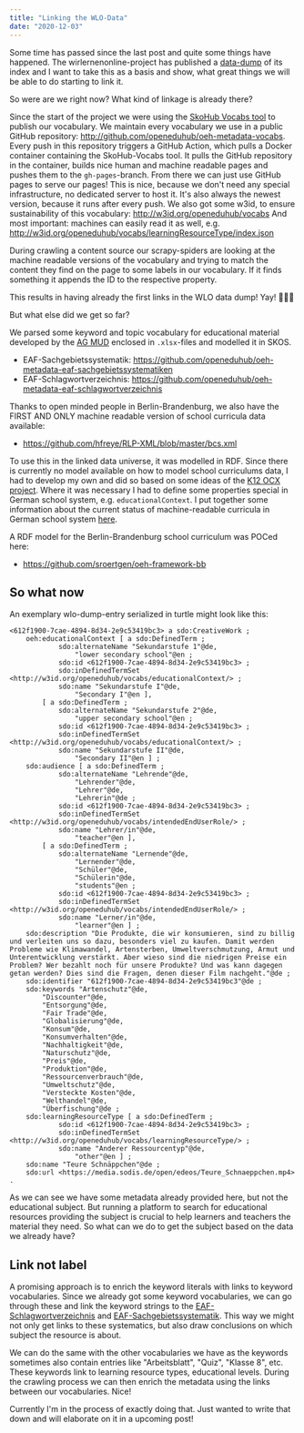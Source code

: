 ```yaml
---
title: "Linking the WLO-Data"
date: "2020-12-03"
---
```


Some time has passed since the last post and quite some things have happened.
The wirlernenonline-project has published a [data-dump](https://github.com/openeduhub/oeh-wlo-data-dump) of its index and I want to take this as a basis and show, what great things we will be able to do starting to link it.

So were are we right now?
What kind of linkage is already there?

Since the start of the project we were using the [SkoHub Vocabs tool](http//skohub.io) to publish our vocabulary.
We maintain every vocabulary we use in a public GitHub repository: <http://github.com/openeduhub/oeh-metadata-vocabs>.
Every push in this repository triggers a GitHub Action, which pulls a Docker container containing the SkoHub-Vocabs tool.
It pulls the GitHub repository in the container, builds nice human and machine readable pages and pushes them to the `gh-pages`-branch.
From there we can just use GitHub pages to serve our pages!
This is nice, because we don't need any special infrastructure, no dedicated server to host it.
It's also always the newest version, because it runs after every push.
We also got some w3id, to ensure sustainability of this vocabulary: <http://w3id.org/openeduhub/vocabs>
And most important: machines can easily read it as well, e.g. <http://w3id.org/openeduhub/vocabs/learningResourceType/index.json>

During crawling a content source our scrapy-spiders are looking at the machine readable versions of the vocabulary and trying to match the content they find on the page to some labels in our vocabulary.
If it finds something it appends the ID to the respective property.

This results in having already the first links in the WLO data dump! Yay! 🎉🎉🎉

But what else did we get so far?

We parsed some keyword and topic vocabulary for educational material developed by the [AG MUD](http://agmud.de) enclosed in `.xlsx`-files and modelled it in SKOS.

- EAF-Sachgebietssystematik: <https://github.com/openeduhub/oeh-metadata-eaf-sachgebietssystematiken>
- EAF-Schlagwortverzeichnis: <https://github.com/openeduhub/oeh-metadata-eaf-schlagwortverzeichnis>

Thanks to open minded people in Berlin-Brandenburg, we also have the FIRST AND ONLY machine readable version of school curricula data available:

- <https://github.com/hfreye/RLP-XML/blob/master/bcs.xml>

To use this in the linked data universe, it was modelled in RDF.
Since there is currently no model available on how to model school curriculums data, I had to develop my own and did so based on some ideas of the [K12 OCX project](https://k12ocx.github.io/k12ocx-specs/).
Where it was necessary I had to define some properties special in German school system, e.g. `educationalContext`.
I put together some information about the current status of machine-readable curricula in German school system [here](https://kurzelinks.de/maschinenlesbare-curricula).

A RDF model for the Berlin-Brandenburg school curriculum was POCed here:

- <https://github.com/sroertgen/oeh-framework-bb>

## So what now

An exemplary wlo-dump-entry serialized in turtle might look like this:

```turtle
<612f1900-7cae-4894-8d34-2e9c53419bc3> a sdo:CreativeWork ;
    oeh:educationalContext [ a sdo:DefinedTerm ;
            sdo:alternateName "Sekundarstufe 1"@de,
                "lower secondary school"@en ;
            sdo:id <612f1900-7cae-4894-8d34-2e9c53419bc3> ;
            sdo:inDefinedTermSet <http://w3id.org/openeduhub/vocabs/educationalContext/> ;
            sdo:name "Sekundarstufe I"@de,
                "Secondary I"@en ],
        [ a sdo:DefinedTerm ;
            sdo:alternateName "Sekundarstufe 2"@de,
                "upper secondary school"@en ;
            sdo:id <612f1900-7cae-4894-8d34-2e9c53419bc3> ;
            sdo:inDefinedTermSet <http://w3id.org/openeduhub/vocabs/educationalContext/> ;
            sdo:name "Sekundarstufe II"@de,
                "Secondary II"@en ] ;
    sdo:audience [ a sdo:DefinedTerm ;
            sdo:alternateName "Lehrende"@de,
                "Lehrender"@de,
                "Lehrer"@de,
                "Lehrerin"@de ;
            sdo:id <612f1900-7cae-4894-8d34-2e9c53419bc3> ;
            sdo:inDefinedTermSet <http://w3id.org/openeduhub/vocabs/intendedEndUserRole/> ;
            sdo:name "Lehrer/in"@de,
                "teacher"@en ],
        [ a sdo:DefinedTerm ;
            sdo:alternateName "Lernende"@de,
                "Lernender"@de,
                "Schüler"@de,
                "Schülerin"@de,
                "students"@en ;
            sdo:id <612f1900-7cae-4894-8d34-2e9c53419bc3> ;
            sdo:inDefinedTermSet <http://w3id.org/openeduhub/vocabs/intendedEndUserRole/> ;
            sdo:name "Lerner/in"@de,
                "learner"@en ] ;
    sdo:description "Die Produkte, die wir konsumieren, sind zu billig und verleiten uns so dazu, besonders viel zu kaufen. Damit werden Probleme wie Klimawandel, Artensterben, Umweltverschmutzung, Armut und Unterentwicklung verstärkt. Aber wieso sind die niedrigen Preise ein Problem? Wer bezahlt noch für unsere Produkte? Und was kann dagegen getan werden? Dies sind die Fragen, denen dieser Film nachgeht."@de ;
    sdo:identifier "612f1900-7cae-4894-8d34-2e9c53419bc3"@de ;
    sdo:keywords "Artenschutz"@de,
        "Discounter"@de,
        "Entsorgung"@de,
        "Fair Trade"@de,
        "Globalisierung"@de,
        "Konsum"@de,
        "Konsumverhalten"@de,
        "Nachhaltigkeit"@de,
        "Naturschutz"@de,
        "Preis"@de,
        "Produktion"@de,
        "Ressourcenverbrauch"@de,
        "Umweltschutz"@de,
        "Versteckte Kosten"@de,
        "Welthandel"@de,
        "Überfischung"@de ;
    sdo:learningResourceType [ a sdo:DefinedTerm ;
            sdo:id <612f1900-7cae-4894-8d34-2e9c53419bc3> ;
            sdo:inDefinedTermSet <http://w3id.org/openeduhub/vocabs/learningResourceType/> ;
            sdo:name "Anderer Ressourcentyp"@de,
                "other"@en ] ;
    sdo:name "Teure Schnäppchen"@de ;
    sdo:url <https://media.sodis.de/open/edeos/Teure_Schnaeppchen.mp4> .
```

As we can see we have some metadata already provided here, but not the educational subject.
But running a platform to search for educational resources providing the subject is crucial to help learners and teachers the material they need.
So what can we do to get the subject based on the data we already have?

## Link not label

A promising approach is to enrich the keyword literals with links to keyword vocabularies.
Since we already got some keyword vocabularies, we can go through these and link the keyword strings to the [EAF-Schlagwortverzeichnis](https://github.com/openeduhub/oeh-metadata-eaf-schlagwortverzeichnis) and [EAF-Sachgebietssystematik](https://github.com/openeduhub/oeh-metadata-eaf-sachgebietssystematiken).
This way we might not only get links to these systematics, but also draw conclusions on which subject the resource is about.

We can do the same with the other vocabularies we have as the keywords sometimes also contain entries like "Arbeitsblatt", "Quiz", "Klasse 8", etc. 
These keywords link to learning resource types, educational levels.
During the crawling process we can then enrich the metadata using the links between our vocabularies. Nice!

Currently I'm in the process of exactly doing that. Just wanted to write that down and will elaborate on it in a upcoming post!